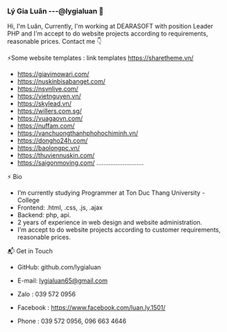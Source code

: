 ### Lý Gia Luân ---@lygialuan 👋

Hi, I'm Luân, Currently, I'm working at DEARASOFT with position Leader PHP and I'm accept to do website projects according to requirements, reasonable prices.
Contact me 👇

⚡Some website templates : link templates https://sharetheme.vn/
+ https://giavimowari.com/
+ https://nuskinbisabanget.com/
+ https://nsvnlive.com/
+ https://vietnguyen.vn/
+ https://skylead.vn/
+ https://willers.com.sg/
+ https://vuagaovn.com/
+ https://nuffam.com/
+ https://vanchuongthanhphohochiminh.vn/
+ https://dongho24h.com/
+ https://baolongpc.vn/
+ https://thuviennuskin.com/
+ https://saigonmoving.com/
...........................

⚡ Bio
- I’m currently studying Programmer at Ton Duc Thang University - College
- Frontend: .html, .css, .js, .ajax
- Backend: php, api.
- 2 years of experience in web design and website administration.
- I'm accept to do website projects according to customer requirements, reasonable prices.

📬 Get in Touch

  - GitHub: github.com/lygialuan
    
  - E-mail: lygialuan65@gmail.com
    
  - Zalo : 039 572 0956
    
  - Facebook : https://www.facebook.com/luan.ly.1501/
    
  - Phone : 039 572 0956, 096 663 4646
